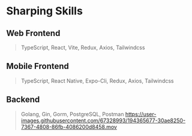 # Sharping Skills

## Web Frontend
> TypeScript, React, Vite, Redux, Axios, Tailwindcss

## Mobile Frontend
> TypeScript, React Native, Expo-Cli, Redux, Axios, Tailwindcss

## Backend
> Golang, Gin, Gorm, PostgreSQL, Postman
https://user-images.githubusercontent.com/67328993/194365677-30ae8250-7367-4808-86fb-4086200d8458.mov

